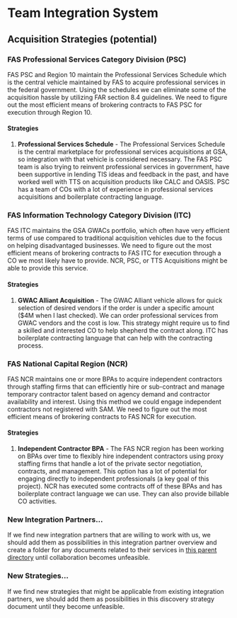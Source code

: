 # Team Integration System
## Acquisition Strategies (potential)


### FAS Professional Services Category Division (PSC)

FAS PSC and Region 10 maintain the Professional Services Schedule which is the central vehicle maintained by FAS to acquire professional services in the federal government.  Using the schedules we can eliminate some of the acquisition hassle by utilizing FAR section 8.4 guidelines.  We need to figure out the most efficient means of brokering contracts to FAS PSC for execution through Region 10.

#### Strategies

1. **Professional Services Schedule** - The Professional Services Schedule is the central marketplace for professional services acquisitions at GSA, so integration with that vehicle is considered necessary.  The FAS PSC team is also trying to reinvent professional services in government, have been supportive in lending TIS ideas and feedback in the past, and have worked well with TTS on acquisition products like CALC and OASIS.  PSC has a team of COs with a lot of experience in professional services acquisitions and boilerplate contracting language.

### FAS Information Technology Category Division (ITC)

FAS ITC maintains the GSA GWACs portfolio, which often have very efficient terms of use compared to traditional acquisition vehicles due to the focus on helping disadvantaged businesses.  We need to figure out the most efficient means of brokering contracts to FAS ITC for execution through a CO we most likely have to provide.  NCR, PSC, or TTS Acquisitions might be able to provide this service.

#### Strategies

1. **GWAC Alliant Acquisition** - The GWAC Alliant vehicle allows for quick selection of desired vendors if the order is under a specific amount ($4M when I last checked).  We can order professional services from GWAC vendors and the cost is low.  This strategy might require us to find a skilled and interested CO to help shepherd the contract along.  ITC has boilerplate contracting language that can help with the contracting process.

### FAS National Capital Region (NCR)

FAS NCR maintains one or more BPAs to acquire independent contractors through staffing firms that can efficiently hire or sub-contract and manage temporary contractor talent based on agency demand and contractor availability and interest.  Using this method we could engage independent contractors not registered with SAM.  We need to figure out the most efficient means of brokering contracts to FAS NCR for execution.

#### Strategies

1. **Independent Contractor BPA** - The FAS NCR region has been working on BPAs over time to flexibly hire independent contractors using proxy staffing firms that handle a lot of the private sector negotiation, contracts, and management.  This option has a lot of potential for engaging directly to independent professionals (a key goal of this project).  NCR has executed some contracts off of these BPAs and has boilerplate contract language we can use.  They can also provide billable CO activities.

### New Integration Partners…

If we find new integration partners that are willing to work with us, we should add them as possibilities in this integration partner overview and create a folder for any documents related to their services in [this parent directory](https://drive.google.com/drive/folders/0B7HrEbLy1aMQMWJVVnpGekY2Unc) until collaboration becomes unfeasible.

### New Strategies…

If we find new strategies that might be applicable from existing integration partners, we should add them as possibilities in this discovery strategy document until they become unfeasible.
